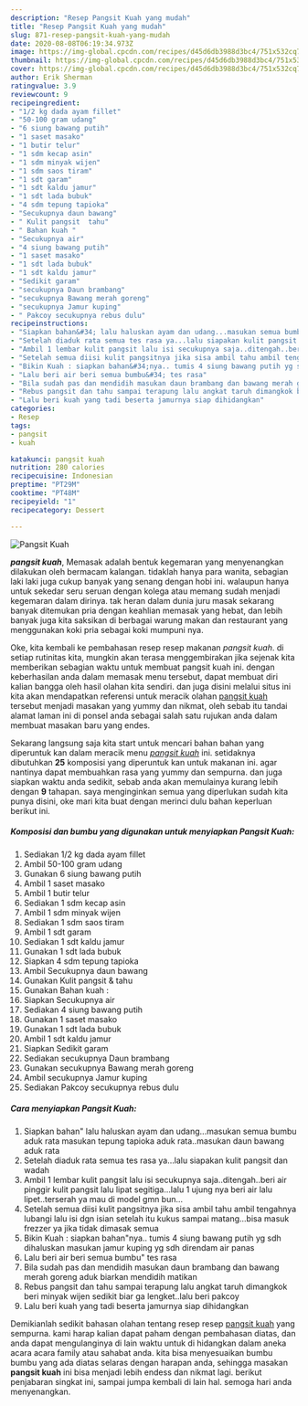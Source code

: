 ```yaml
---
description: "Resep Pangsit Kuah yang mudah"
title: "Resep Pangsit Kuah yang mudah"
slug: 871-resep-pangsit-kuah-yang-mudah
date: 2020-08-08T06:19:34.973Z
image: https://img-global.cpcdn.com/recipes/d45d6db3988d3bc4/751x532cq70/pangsit-kuah-foto-resep-utama.jpg
thumbnail: https://img-global.cpcdn.com/recipes/d45d6db3988d3bc4/751x532cq70/pangsit-kuah-foto-resep-utama.jpg
cover: https://img-global.cpcdn.com/recipes/d45d6db3988d3bc4/751x532cq70/pangsit-kuah-foto-resep-utama.jpg
author: Erik Sherman
ratingvalue: 3.9
reviewcount: 9
recipeingredient:
- "1/2 kg dada ayam fillet"
- "50-100 gram udang"
- "6 siung bawang putih"
- "1 saset masako"
- "1 butir telur"
- "1 sdm kecap asin"
- "1 sdm minyak wijen"
- "1 sdm saos tiram"
- "1 sdt garam"
- "1 sdt kaldu jamur"
- "1 sdt lada bubuk"
- "4 sdm tepung tapioka"
- "Secukupnya daun bawang"
- " Kulit pangsit  tahu"
- " Bahan kuah "
- "Secukupnya air"
- "4 siung bawang putih"
- "1 saset masako"
- "1 sdt lada bubuk"
- "1 sdt kaldu jamur"
- "Sedikit garam"
- "secukupnya Daun brambang"
- "secukupnya Bawang merah goreng"
- "secukupnya Jamur kuping"
- " Pakcoy secukupnya rebus dulu"
recipeinstructions:
- "Siapkan bahan&#34; lalu haluskan ayam dan udang...masukan semua bumbu aduk rata masukan tepung tapioka aduk rata..masukan daun bawang aduk rata"
- "Setelah diaduk rata semua tes rasa ya...lalu siapakan kulit pangsit dan wadah"
- "Ambil 1 lembar kulit pangsit lalu isi secukupnya saja..ditengah..beri air pinggir kulit pangsit lalu lipat segitiga...lalu 1 ujung nya beri air lalu lipet..terserah ya mau di model gmn bun..."
- "Setelah semua diisi kulit pangsitnya jika sisa ambil tahu ambil tengahnya lubangi lalu isi dgn isian setelah itu kukus sampai matang...bisa masuk frezzer ya jika tidak dimasak semua"
- "Bikin Kuah : siapkan bahan&#34;nya.. tumis 4 siung bawang putih yg sdh dihaluskan masukan jamur kuping yg sdh direndam air panas"
- "Lalu beri air beri semua bumbu&#34; tes rasa"
- "Bila sudah pas dan mendidih masukan daun brambang dan bawang merah goreng aduk biarkan mendidih matikan"
- "Rebus pangsit dan tahu sampai terapung lalu angkat taruh dimangkok beri minyak wijen sedikit biar ga lengket..lalu beri pakcoy"
- "Lalu beri kuah yang tadi beserta jamurnya siap dihidangkan"
categories:
- Resep
tags:
- pangsit
- kuah

katakunci: pangsit kuah 
nutrition: 280 calories
recipecuisine: Indonesian
preptime: "PT29M"
cooktime: "PT48M"
recipeyield: "1"
recipecategory: Dessert

---
```



![Pangsit Kuah](https://img-global.cpcdn.com/recipes/d45d6db3988d3bc4/751x532cq70/pangsit-kuah-foto-resep-utama.jpg)

<b><i>pangsit kuah</i></b>, Memasak adalah bentuk kegemaran yang menyenangkan dilakukan oleh bermacam kalangan. tidaklah hanya para wanita, sebagian laki laki juga cukup banyak yang senang dengan hobi ini. walaupun hanya untuk sekedar seru seruan dengan kolega atau memang sudah menjadi kegemaran dalam dirinya. tak heran dalam dunia juru masak sekarang banyak ditemukan pria dengan keahlian memasak yang hebat, dan lebih banyak juga kita saksikan di berbagai warung makan dan restaurant yang menggunakan koki pria sebagai koki mumpuni nya.



Oke, kita kembali ke pembahasan resep resep makanan <i>pangsit kuah</i>. di setiap rutinitas kita, mungkin akan terasa menggembirakan jika sejenak kita memberikan sebagian waktu untuk membuat pangsit kuah ini. dengan keberhasilan anda dalam memasak menu tersebut, dapat membuat diri kalian bangga oleh hasil olahan kita sendiri. dan juga disini melalui situs ini kita akan mendapatkan referensi untuk meracik olahan <u>pangsit kuah</u> tersebut menjadi masakan yang yummy dan nikmat, oleh sebab itu tandai alamat laman ini di ponsel anda sebagai salah satu rujukan anda dalam membuat masakan baru yang endes.


Sekarang langsung saja kita start untuk mencari bahan bahan yang diperuntuk kan dalam meracik menu <u><i>pangsit kuah</i></u> ini. setidaknya dibutuhkan <b>25</b> komposisi yang diperuntuk kan untuk makanan ini. agar nantinya dapat membuahkan rasa yang yummy dan sempurna. dan juga siapkan waktu anda sedikit, sebab anda akan memulainya kurang lebih dengan <b>9</b> tahapan. saya menginginkan semua yang diperlukan sudah kita punya disini, oke mari kita buat dengan merinci dulu bahan keperluan berikut ini.

<!--inarticleads1-->

##### Komposisi dan bumbu yang digunakan untuk menyiapkan Pangsit Kuah:

1. Sediakan 1/2 kg dada ayam fillet
1. Ambil 50-100 gram udang
1. Gunakan 6 siung bawang putih
1. Ambil 1 saset masako
1. Ambil 1 butir telur
1. Sediakan 1 sdm kecap asin
1. Ambil 1 sdm minyak wijen
1. Sediakan 1 sdm saos tiram
1. Ambil 1 sdt garam
1. Sediakan 1 sdt kaldu jamur
1. Gunakan 1 sdt lada bubuk
1. Siapkan 4 sdm tepung tapioka
1. Ambil Secukupnya daun bawang
1. Gunakan  Kulit pangsit &amp; tahu
1. Gunakan  Bahan kuah :
1. Siapkan Secukupnya air
1. Sediakan 4 siung bawang putih
1. Gunakan 1 saset masako
1. Gunakan 1 sdt lada bubuk
1. Ambil 1 sdt kaldu jamur
1. Siapkan Sedikit garam
1. Sediakan secukupnya Daun brambang
1. Gunakan secukupnya Bawang merah goreng
1. Ambil secukupnya Jamur kuping
1. Sediakan  Pakcoy secukupnya rebus dulu




<!--inarticleads2-->

##### Cara menyiapkan Pangsit Kuah:

1. Siapkan bahan&#34; lalu haluskan ayam dan udang...masukan semua bumbu aduk rata masukan tepung tapioka aduk rata..masukan daun bawang aduk rata
1. Setelah diaduk rata semua tes rasa ya...lalu siapakan kulit pangsit dan wadah
1. Ambil 1 lembar kulit pangsit lalu isi secukupnya saja..ditengah..beri air pinggir kulit pangsit lalu lipat segitiga...lalu 1 ujung nya beri air lalu lipet..terserah ya mau di model gmn bun...
1. Setelah semua diisi kulit pangsitnya jika sisa ambil tahu ambil tengahnya lubangi lalu isi dgn isian setelah itu kukus sampai matang...bisa masuk frezzer ya jika tidak dimasak semua
1. Bikin Kuah : siapkan bahan&#34;nya.. tumis 4 siung bawang putih yg sdh dihaluskan masukan jamur kuping yg sdh direndam air panas
1. Lalu beri air beri semua bumbu&#34; tes rasa
1. Bila sudah pas dan mendidih masukan daun brambang dan bawang merah goreng aduk biarkan mendidih matikan
1. Rebus pangsit dan tahu sampai terapung lalu angkat taruh dimangkok beri minyak wijen sedikit biar ga lengket..lalu beri pakcoy
1. Lalu beri kuah yang tadi beserta jamurnya siap dihidangkan




Demikianlah sedikit bahasan olahan tentang resep resep <u>pangsit kuah</u> yang sempurna. kami harap kalian dapat paham dengan pembahasan diatas, dan anda dapat mengulanginya di lain waktu untuk di hidangkan dalam aneka acara acara family atau sahabat anda. kita bisa menyesuaikan bumbu bumbu yang ada diatas selaras dengan harapan anda, sehingga masakan <b>pangsit kuah</b> ini bisa menjadi lebih endess dan nikmat lagi. berikut penjabaran singkat ini, sampai jumpa kembali di lain hal. semoga hari anda menyenangkan.
